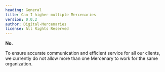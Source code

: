 ```yaml
---
heading: General
title: Can I higher multiple Mercenaries
version: 0.0.2
author: Digital-Mercenaries
license: All Rights Reserved
---
```



**No.**

To ensure accurate communication and efficient service for all our clients, we
currently do not allow more than one Mercenary to work for the same
organization.

